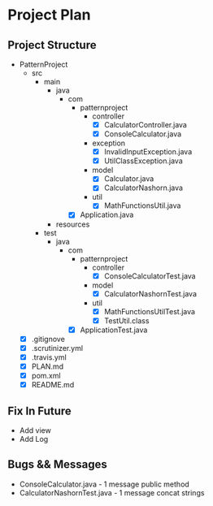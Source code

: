 # Project Plan
## Project Structure
* PatternProject
    * src
        * main
            * java
                * com
                    * patternproject
                        * controller
                            * [x] CalculatorController.java
                            * [x] ConsoleCalculator.java
                        * exception
                            * [x] InvalidInputException.java
                            * [x] UtilClassException.java
                        * model
                            * [x] Calculator.java
                            * [x] CalculatorNashorn.java
                        * util
                            * [x] MathFunctionsUtil.java
                    * [x] Application.java
            * resources
        * test
            * java
                * com
                    * patternproject
                        * controller
                            * [x] ConsoleCalculatorTest.java
                        * model
                            * [x] CalculatorNashornTest.java
                        * util
                            * [x] MathFunctionsUtilTest.java
                            * [x] TestUtil.class
                    * [x] ApplicationTest.java
    * [x] .gitignove
    * [x] .scrutinizer.yml
    * [x] .travis.yml
    * [x] PLAN.md
    * [x] pom.xml
    * [x] README.md

## Fix In Future
* Add view
* Add Log

## Bugs && Messages
* ConsoleCalculator.java - 1 message public method
* CalculatorNashornTest.java - 1 message concat strings
